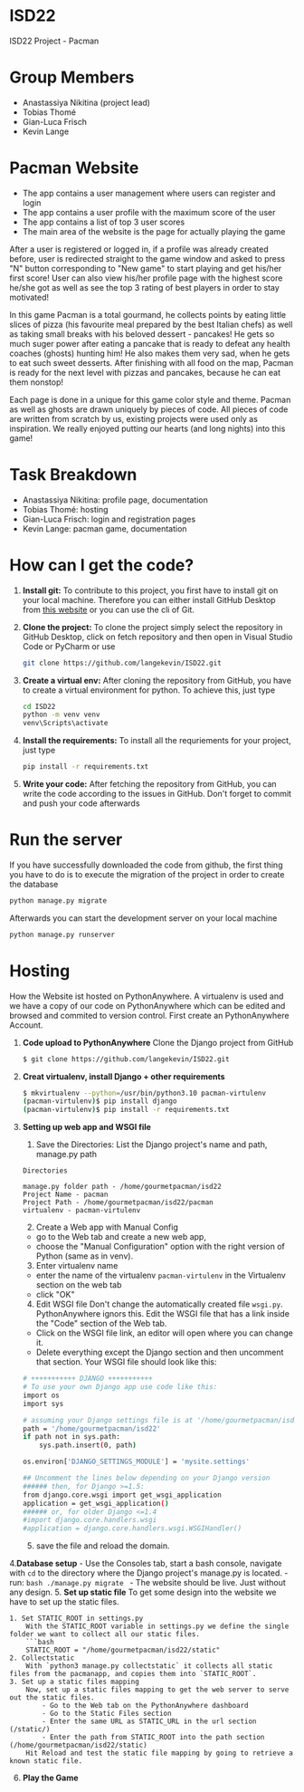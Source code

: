 # ISD22

ISD22 Project - Pacman

# Group Members

-   Anastassiya Nikitina (project lead)
-   Tobias Thomé
-   Gian-Luca Frisch
-   Kevin Lange

# Pacman Website

-   The app contains a user management where users can register and login
-   The app contains a user profile with the maximum score of the user
-   The app contains a list of top 3 user scores 
-   The main area of the website is the page for actually playing the game

After a user is registered or logged in, if a profile was already created before, user is redirected straight to the game window and asked to press "N" button corresponding to "New game" to start playing and get his/her first score! User can also view his/her profile page with the highest score he/she got as well as see the top 3 rating of best players in order to stay motivated!

In this game Pacman is a total gourmand, he collects points by eating little slices of pizza (his favourite meal prepared by the best Italian chefs) as well as taking small breaks with his beloved dessert - pancakes! He gets so much suger power after eating a pancake that is ready to defeat any health coaches (ghosts) hunting him! He also makes them very sad, when he gets to eat such sweet desserts. After finishing with all food on the map, Pacman is ready for the next level with pizzas and pancakes, because he can eat them nonstop!

Each page is done in a unique for this game color style and theme. Pacman as well as ghosts are drawn uniquely by pieces of code. All pieces of code are written from scratch by us, existing projects were used only as inspiration. We really enjoyed putting our hearts (and long nights) into this game!

# Task Breakdown

- Anastassiya Nikitina: profile page, documentation
- Tobias Thomé: hosting
- Gian-Luca Frisch: login and registration pages
- Kevin Lange: pacman game, documentation

# How can I get the code?

1. **Install git:** To contribute to this project, you first have to install git on your local machine. Therefore you can either install GitHub Desktop from [this website](https://desktop.github.com/) or you can use the cli of Git.
2. **Clone the project:** To clone the project simply select the repository in GitHub Desktop, click on fetch repository and then open in Visual Studio Code or PyCharm or use
    ```bash
    git clone https://github.com/langekevin/ISD22.git
    ```
3. **Create a virtual env:** After cloning the repository from GitHub, you have to create a virtual environment for python. To achieve this, just type
    ```bash
    cd ISD22
    python -m venv venv
    venv\Scripts\activate
    ```
4. **Install the requirements:** To install all the requriements for your project, just type

    ```bash
    pip install -r requirements.txt
    ```

5. **Write your code:** After fetching the repository from GitHub, you can write the code according to the issues in GitHub. Don't forget to commit and push your code afterwards

# Run the server

If you have successfully downloaded the code from github, the first thing you have to do is to execute the migration of the project in order to create the database

```bash
python manage.py migrate
```

Afterwards you can start the development server on your local machine

```bash
python manage.py runserver
```

# Hosting

How the Website ist hosted on PythonAnywhere.
A virtualenv is used and we have a copy of our code on PythonAnywhere which can be edited and browsed and commited to version control.
First create an PythonAnywhere Account.

1. **Code upload to PythonAnywhere**
	Clone the Django project from GitHub
	```bash
	$ git clone https://github.com/langekevin/ISD22.git
	```

2. **Creat virtualenv, install Django + other requirements**
	```bash
	$ mkvirtualenv --python=/usr/bin/python3.10 pacman-virtulenv
	(pacman-virtulenv)$ pip install django
	(pacman-virtulenv)$ pip install -r requirements.txt
	```

3. **Setting up web app and WSGI file**
	1. Save the Directories:
	List the Django project's name and path, manage.py path
	```<txt>
	Directories

	manage.py folder path - /home/gourmetpacman/isd22
	Project Name - pacman
	Project Path - /home/gourmetpacman/isd22/pacman
	virtualenv - pacman-virtulenv
	```
	2. Create a Web app with Manual Config
	- go to the Web tab and create a new web app, 
	- choose the "Manual Configuration" option with the right version of Python (same as in venv).
	3. Enter virtualenv name
	- enter the name of the virtualenv `pacman-virtulenv` in the Virtualenv section on the web tab
	- click "OK"
	4. Edit WSGI file
	Don't change the automatically created file `wsgi.py`. PythonAnywhere ignors this.
	Edit the WSGI file that has a link inside the "Code" section of the Web tab.
	- Click on the WSGI file link, an editor will open where you can change it.
	- Delete everything except the Django section and then uncomment that section. 
	  Your WSGI file should look like this:
	```bash
	# +++++++++++ DJANGO +++++++++++
	# To use your own Django app use code like this:
	import os
	import sys

	# assuming your Django settings file is at '/home/gourmetpacman/isd22/pacman/settings.py'
	path = '/home/gourmetpacman/isd22'
	if path not in sys.path:
	    sys.path.insert(0, path)

	os.environ['DJANGO_SETTINGS_MODULE'] = 'mysite.settings'

	## Uncomment the lines below depending on your Django version
	###### then, for Django >=1.5:
	from django.core.wsgi import get_wsgi_application
	application = get_wsgi_application()
	###### or, for older Django <=1.4
	#import django.core.handlers.wsgi
	#application = django.core.handlers.wsgi.WSGIHandler()
	```
	5. save the file and reload the domain.
	
4.**Database setup**
	- Use the Consoles tab, start a bash console, navigate with `cd` to the directory where the Django project's manage.py is located.
	- run:
		```bash
		./manage.py migrate
		```
	- The website should be live. Just without any design.
5. **Set up static file**
	To get some design into the website we have to set up the static files.

	1. Set STATIC_ROOT in settings.py
		With the STATIC_ROOT variable in settings.py we define the single folder we want to collect all our static files.
		```bash
		STATIC_ROOT = "/home/gourmetpacman/isd22/static"
	2. Collectstatic
		With `python3 manage.py collectstatic` it collects all static files from the pacmanapp, and copies them into `STATIC_ROOT`.
	3. Set up a static files mapping
		Now, set up a static files mapping to get the web server to serve out the static files.
			- Go to the Web tab on the PythonAnywhere dashboard
			- Go to the Static Files section
			- Enter the same URL as STATIC_URL in the url section (/static/)
			- Enter the path from STATIC_ROOT into the path section (/home/gourmetpacman/isd22/static)
		Hit Reload and test the static file mapping by going to retrieve a known static file.
6. **Play the Game**
